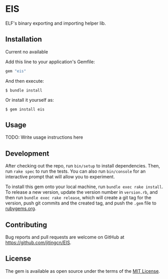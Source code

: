 # EIS

ELF's binary exporting and importing helper lib.

## Installation
Current no available

Add this line to your application's Gemfile:

```ruby
gem "eis"
```

And then execute:

    $ bundle install

Or install it yourself as:

    $ gem install eis

## Usage

TODO: Write usage instructions here

## Development

After checking out the repo, run `bin/setup` to install dependencies. Then, run `rake spec` to run the tests. You can also run `bin/console` for an interactive prompt that will allow you to experiment.

To install this gem onto your local machine, run `bundle exec rake install`. To release a new version, update the version number in `version.rb`, and then run `bundle exec rake release`, which will create a git tag for the version, push git commits and the created tag, and push the `.gem` file to [rubygems.org](https://rubygems.org).

## Contributing

Bug reports and pull requests are welcome on GitHub at https://github.com/jitingcn/EIS.

## License

The gem is available as open source under the terms of the [MIT License](https://opensource.org/licenses/MIT).
